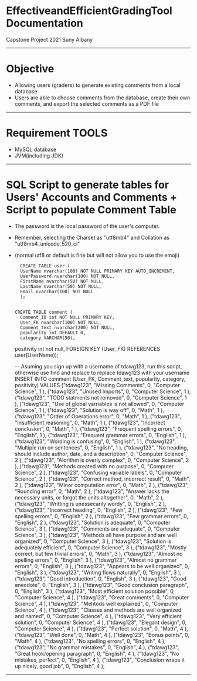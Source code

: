 # EffectiveandEfficientGradingTool Documentation 
Capstone Project 2021 Suny Albany

--------

# Objective
- Allowing users (graders) to generate existing comments from a local database
- Users are able to choose comments from the database, create their own comments, and export the selected comments as a PDF file

-----------------

# Requirement TOOLS
- MySQL database
- JVM(including JDK)

--------------------------

# SQL Script to generate tables for Users' Accounts and Comments + Script to populate Comment Table

- The password is the local password of the user's computer.
- Remember, selecting the Charset as "utf8mb4" and Collation as "utf8mb4_unicode_520_ci"
- (normal utf8 or default is fine but will not allow you to use the emoji)

		CREATE TABLE user (
		UserName nvarchar(100) NOT NULL PRIMARY KEY AUTO_INCREMENT,
		UserPassword nvarchar(100) NOT NULL,
		FirstName nvarchar(50) NOT NULL,
		LastName nvarchar(50) NOT NULL,
		Email nvarchar(100) NOT NULL
		);


      CREATE TABLE comment (
    	Comment_ID int NOT NULL PRIMARY KEY,
    	User_FK nvarchar(100) NOT NULL,
    	Comment_text nvarchar(200) NOT NULL,
    	popularity int DEFAULT 0,
    	category VARCHAR(50),
   	positivity int not null,
    	FOREIGN KEY (User_FK) REFERENCES user(UserName));
	
	-- Asuming you sign up with a username of tdawg123, run this script, otherwise use find and replace to replace tdawg123 with your username
	INSERT INTO comment (User_FK, Comment_text, popularity, category, positivity) VALUES 
	("tdawg123", "Missing Comments", 0, "Computer Science", 1 ),
	("tdawg123", "Unused Imports", 0, "Computer Science", 1 ),
    ("tdawg123", "TODO statments not removed", 0, "Computer Science", 1 ),
    ("tdawg123", "Use of global varriables is not allowed", 0, "Computer Science", 1 ),
    ("tdawg123", "Solution is way off", 0, "Math", 1 ),
    ("tdawg123", "Order of Operations error", 0, "Math", 1 ),
    ("tdawg123", "Insufficient reasoning", 0, "Math", 1 ),
	("tdawg123", "Incorrect conclusion", 0, "Math", 1 ),
    ("tdawg123", "Frequent spelling errors", 0, "English", 1 ),
    ("tdawg123", "Frequent grammar errors", 0, "English", 1 ),
    ("tdawg123", "Wording is confusing", 0, "English", 1 ),
    ("tdawg123", "Multiple run on sentences", 0, "English", 1 ),
    ("tdawg123", "No heading, should include author, date, and a description", 0, "Computer Science", 2 ),
    ("tdawg123", "Alorithm is overly complex", 0, "Computer Science", 2 ),
    ("tdawg123", "Methods created with no purpose", 0, "Computer Science", 2 ),
    ("tdawg123", "Confusing variable labels", 0, "Computer Science", 2 ),
    ("tdawg123", "Correct method, incorrect result", 0, "Math", 2 ),
    ("tdawg123", "Minor computation error", 0, "Math", 2 ),
    ("tdawg123", "Rounding error", 0, "Math", 2 ),
    ("tdawg123", "Answer lacks the necessary units, or forgot the units altogether", 0, "Math", 2 ),
    ("tdawg123", "Writting is unessecarily wordy", 0, "English", 2 ),
    ("tdawg123", "Incorrect heading", 0, "English", 2 ),
    ("tdawg123", "Few spelling errors", 0, "English", 2 ),
    ("tdawg123", "Few grammar errors", 0, "English", 2 ),
    ("tdawg123", "Solution is adequate", 0, "Computer Science", 3 ),
    ("tdawg123", "Comments are adequate", 0, "Computer Science", 3 ),
    ("tdawg123", "Methods all have purpose and are well organized", 0, "Computer Science", 3 ),
    ("tdawg123", "Solution is adequately efficient", 0, "Computer Science", 3 ),
    ("tdawg123", "Mostly correct, but few trivial errors", 0, "Math", 3 ),
    ("tdawg123", "Almost no spelling errors", 0, "English", 3 ),
    ("tdawg123", "Almost no grammar errors", 0, "English", 3 ),
    ("tdawg123", "Appears to be well organized", 0, "English", 3 ),
    ("tdawg123", "Writing flows naturally", 0, "English", 3 ),
    ("tdawg123", "Good introduction", 0, "English", 3 ),
    ("tdawg123", "Good anecdote", 0, "English", 3 ),
    ("tdawg123", "Good conclusion paragraph", 0, "English", 3 ),
    ("tdawg123", "Most efficient solution possible", 0, "Computer Science", 4 ),
    ("tdawg123", "Great comments", 0, "Computer Science", 4 ),
    ("tdawg123", "Mehtods well explained", 0, "Computer Science", 4 ),
    ("tdawg123", "Classes and methods are well organized and named", 0, "Computer Science", 4 ),
    ("tdawg123", "Very efficient solution", 0, "Computer Science", 4 ),
    ("tdawg123", "Elegant design", 0, "Computer Science", 4 ),
    ("tdawg123", "Perfect solution", 0, "Math", 4 ),
    ("tdawg123", "Well done", 0, "Math", 4 ),
    ("tdawg123", "Bonus points", 0, "Math", 4 ),
    ("tdawg123", "No spelling errors", 0, "English", 4 ),
    ("tdawg123", "No grammar mistakes", 0, "English", 4 ),
    ("tdawg123", "Great hook/opening paragraph", 0, "English", 4 ),
    ("tdawg123", "No mistakes, perfect", 0, "English", 4 ),
    ("tdawg123", "Conclusion wraps it up nicely, good job", 0, "English", 4 );


----------------
